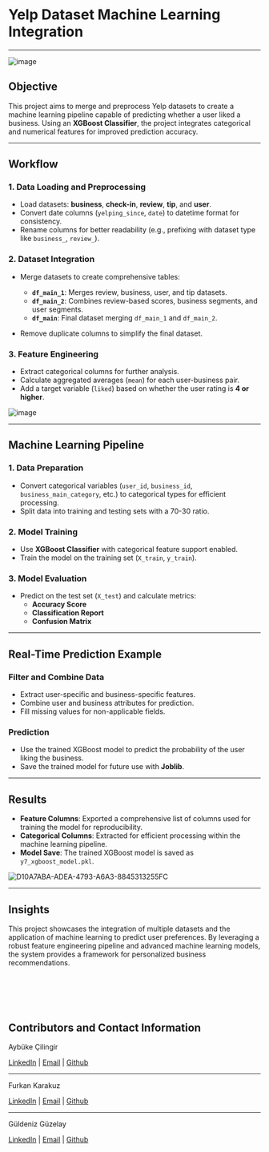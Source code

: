 # Yelp Dataset Machine Learning Integration

---
![image](https://github.com/user-attachments/assets/9c8ed554-5a14-4a65-a163-bd2a05490536)

## Objective

This project aims to merge and preprocess Yelp datasets to create a machine learning pipeline capable of predicting whether a user liked a business. Using an **XGBoost Classifier**, the project integrates categorical and numerical features for improved prediction accuracy.

---

## Workflow

### 1. Data Loading and Preprocessing

- Load datasets: **business**, **check-in**, **review**, **tip**, and **user**.
- Convert date columns (`yelping_since`, `date`) to datetime format for consistency.
- Rename columns for better readability (e.g., prefixing with dataset type like `business_`, `review_`).

### 2. Dataset Integration

- Merge datasets to create comprehensive tables:
  - **`df_main_1`**: Merges review, business, user, and tip datasets.
  - **`df_main_2`**: Combines review-based scores, business segments, and user segments.
  - **`df_main`**: Final dataset merging `df_main_1` and `df_main_2`.

- Remove duplicate columns to simplify the final dataset.

### 3. Feature Engineering

- Extract categorical columns for further analysis.
- Calculate aggregated averages (`mean`) for each user-business pair.
- Add a target variable (`liked`) based on whether the user rating is **4 or higher**.

![image](https://github.com/user-attachments/assets/288432ae-be5e-4e0f-9f10-38cc7a9e4d11)


---

## Machine Learning Pipeline

### 1. Data Preparation

- Convert categorical variables (`user_id`, `business_id`, `business_main_category`, etc.) to categorical types for efficient processing.
- Split data into training and testing sets with a 70-30 ratio.

### 2. Model Training

- Use **XGBoost Classifier** with categorical feature support enabled.
- Train the model on the training set (`X_train`, `y_train`).

### 3. Model Evaluation

- Predict on the test set (`X_test`) and calculate metrics:
  - **Accuracy Score**
  - **Classification Report**
  - **Confusion Matrix**

---

## Real-Time Prediction Example

### Filter and Combine Data

- Extract user-specific and business-specific features.
- Combine user and business attributes for prediction.
- Fill missing values for non-applicable fields.

### Prediction

- Use the trained XGBoost model to predict the probability of the user liking the business.
- Save the trained model for future use with **Joblib**.

---

## Results

- **Feature Columns**: Exported a comprehensive list of columns used for training the model for reproducibility.
- **Categorical Columns**: Extracted for efficient processing within the machine learning pipeline.
- **Model Save**: The trained XGBoost model is saved as `y7_xgboost_model.pkl`.

![D10A7ABA-ADEA-4793-A6A3-8845313255FC](https://github.com/user-attachments/assets/169582be-36c2-45ac-a882-17cfe2020e4c)


---

## Insights

This project showcases the integration of multiple datasets and the application of machine learning to predict user preferences. By leveraging a robust feature engineering pipeline and advanced machine learning models, the system provides a framework for personalized business recommendations.

<br><br>
---

## Contributors and Contact Information

Aybüke Çilingir

[LinkedIn](https://www.linkedin.com/in/aybukecilingir/) | [Email](mailto:aybukecilingir@outlook.com) | [Github](https://github.com/AybukeCilingir)
  
---

Furkan Karakuz

[LinkedIn](https://www.linkedin.com/in/furkankarakuz/) | [Email](mailto:karakuzfurkan.98@gmail.com) | [Github](https://github.com/furkankarakuz)

---
Güldeniz Güzelay

[LinkedIn](https://www.linkedin.com/in/guldenizguzelay/) | [Email](mailto:denizguzelay@hotmail.com) | [Github](https://github.com/Guldenizguzelay)

